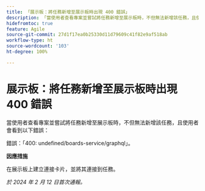 ```yaml
---
title: 「展示板：將任務新增至展示板時出現 400 錯誤」
description: 「當使用者查看專案並嘗試將任務新增至展示板時，不但無法新增該任務，且使用者會看到錯誤。此問題有解決辦法。」
hidefromtoc: true
feature: Agile
source-git-commit: 27d1f17ea0b25330d11d79609c41f82e9af518ab
workflow-type: ht
source-wordcount: '103'
ht-degree: 100%

---
```



# 展示板：將任務新增至展示板時出現 400 錯誤

當使用者查看專案並嘗試將任務新增至展示板時，不但無法新增該任務，且使用者會看到以下錯誤：

錯誤：「400: undefined/boards-service/graphql」。

**因應措施**

在展示板上建立連接卡片，並將其連接到任務。

_於 2024 年 2 月 12 日首次通報。_
